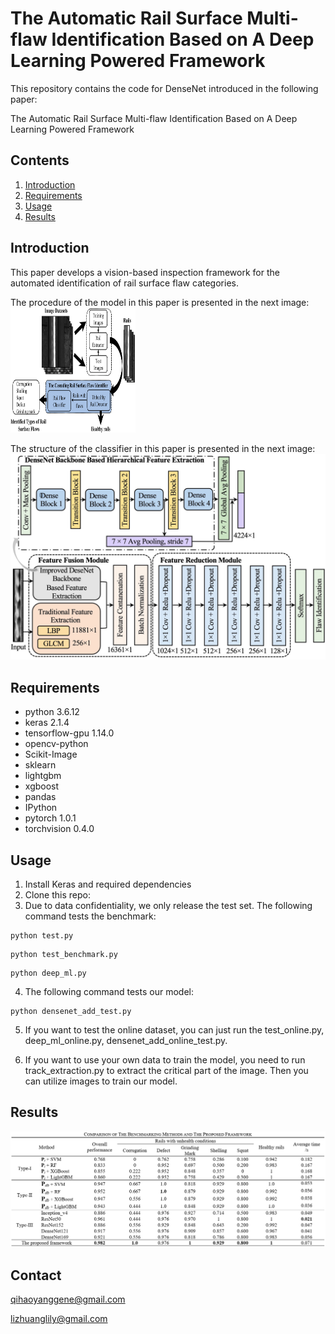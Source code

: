 # The Automatic Rail Surface Multi-flaw Identification Based on A Deep Learning Powered Framework

This repository contains the code for DenseNet introduced in the following paper:

The Automatic Rail Surface Multi-flaw Identification Based on A Deep Learning Powered Framework

## Contents
1. [Introduction](#introduction)
2. [Requirements](#requirements)
3. [Usage](#usage)
4. [Results](#results)

## Introduction
This paper develops a vision-based inspection framework for the automated identification of rail surface flaw categories.

The procedure of the model in this paper is presented in the next image:
<img src="https://github.com/qihaoyang123/Automatic-Rail-Surface-Multi-flaw-Identification/blob/main/images/procedure.jpg" width="200" height="200">

The structure of the classifier in this paper is presented in the next image:
![image](https://github.com/qihaoyang123/Automatic-Rail-Surface-Multi-flaw-Identification/blob/main/images/structure.jpg)

## Requirements
* python 3.6.12
* keras 2.1.4
* tensorflow-gpu 1.14.0
* opencv-python
* Scikit-Image
* sklearn
* lightgbm
* xgboost
* pandas
* IPython
* pytorch 1.0.1
* torchvision 0.4.0

## Usage
1. Install Keras and required dependencies
2. Clone this repo:
3. Due to data confidentiality, we only release the test set. The following command tests the benchmark:
```
python test.py
``` 
```
python test_benchmark.py
``` 
```
python deep_ml.py
``` 
4. The following command tests our model:
	
```
python densenet_add_test.py
```

5. If you want to test the online dataset, you can just run the test_online.py, deep_ml_online.py, densenet_add_online_test.py.

6. If you want to use your own data to train the model, you need to run track_extraction.py to extract the critical part of the image. Then you can utilize images to train our model.

## Results

![image](https://github.com/qihaoyang123/Automatic-Rail-Surface-Multi-flaw-Identification/blob/main/images/result.png)

## Contact
qihaoyanggene@gmail.com

lizhuanglily@gmail.com

